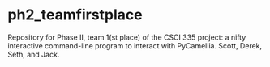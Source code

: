 # ph2_teamfirstplace
Repository for Phase II, team 1(st place) of the CSCI 335 project: a nifty interactive command-line program to interact with PyCamellia. Scott, Derek, Seth, and Jack.
